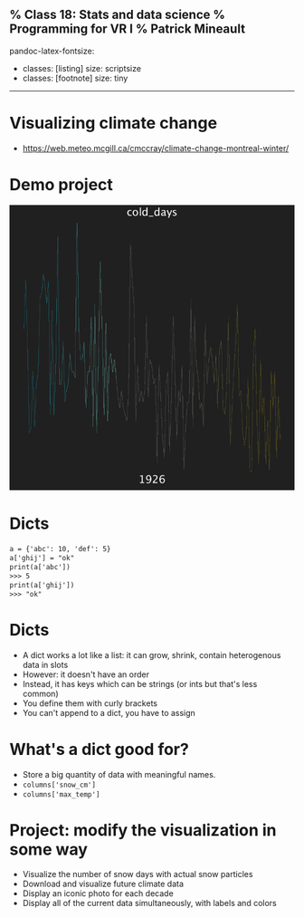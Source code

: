 % Class 18: Stats and data science
% Programming for VR I
% Patrick Mineault
---
pandoc-latex-fontsize:
  - classes: [listing]
    size: scriptsize
  - classes: [footnote]
    size: tiny
---

# Visualizing climate change

* https://web.meteo.mcgill.ca/cmccray/climate-change-montreal-winter/

# Demo project

![Cold days as a function of time](cold_days.png)

# Dicts

```{.python .listing}
a = {'abc': 10, 'def': 5}
a['ghij'] = "ok"
print(a['abc'])
>>> 5
print(a['ghij'])
>>> "ok"
```

# Dicts

* A dict works a lot like a list: it can grow, shrink, contain heterogenous data in slots
* However: it doesn't have an order
* Instead, it has keys which can be strings (or ints but that's less common)
* You define them with curly brackets
* You can't append to a dict, you have to assign

# What's a dict good for?

* Store a big quantity of data with meaningful names.
* `columns['snow_cm']`
* `columns['max_temp']`

# Project: modify the visualization in some way

* Visualize the number of snow days with actual snow particles
* Download and visualize future climate data
* Display an iconic photo for each decade
* Display all of the current data simultaneously, with labels and colors
